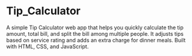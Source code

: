 # Tip_Calculator
A simple Tip Calculator web app that helps you quickly calculate the tip amount, total bill, and split the bill among multiple people. It adjusts tips based on service rating and adds an extra charge for dinner meals. Built with HTML, CSS, and JavaScript.
